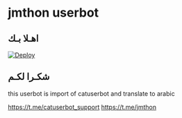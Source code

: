 # jmthon userbot

## اهـلا بـك
[![Deploy](https://www.herokucdn.com/deploy/button.svg)](https://heroku.com/deploy?template=https://github.com/SWFY8/pack)

## شكـرا لكـم 


this userbot is import of catuserbot and translate to arabic

https://t.me/catuserbot_support
https://t.me/jmthon
